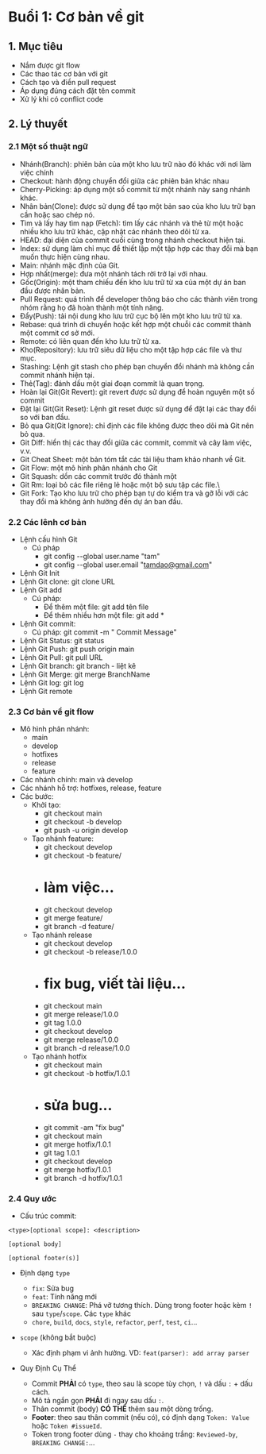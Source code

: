 # Buổi 1: Cơ bản về git
## 1. Mục tiêu
- Nắm được git flow
- Các thao tác cơ bản với git
- Cách tạo và điền pull request
- Áp dụng đúng cách đặt tên commit
- Xử lý khi có conflict code 
## 2. Lý thuyết
### 2.1 Một số thuật ngữ
- Nhánh(Branch): phiên bản của một kho lưu trữ nào đó khác với nơi làm việc chính
- Checkout: hành động chuyển đổi giữa các phiên bản khác nhau
- Cherry-Picking: áp dụng một số commit từ một nhánh này sang nhánh khác.
- Nhân bản(Clone): được sử dụng để tạo một bản sao của kho lưu trữ bạn cần hoặc sao chép nó.
- Tìm và lấy hay tìm nạp (Fetch): tìm lấy các nhánh và thẻ từ một hoặc nhiều kho lưu trữ khác, cập nhật các nhánh theo dõi từ xa.
- HEAD: đại diện của commit cuối cùng trong nhánh checkout hiện tại.
- Index: sử dụng làm chỉ mục để thiết lập một tập hợp các thay đổi mà bạn muốn thực hiện cùng nhau.
- Main: nhánh mặc định của Git.
- Hợp nhất(merge): đưa một nhánh tách rời trở lại với nhau.
- Gốc(Origin): một tham chiếu đến kho lưu trữ từ xa của một dự án ban đầu được nhân bản.
- Pull Request: quá trình để developer thông báo cho các thành viên trong nhóm rằng họ đã hoàn thành một tính năng.
- Đẩy(Push): tải nội dung kho lưu trữ cục bộ lên một kho lưu trữ từ xa.
- Rebase: quá trình di chuyển hoặc kết hợp một chuỗi các commit thành một commit cơ sở mới.
- Remote: có liên quan đến kho lưu trữ từ xa.
- Kho(Repository):  lưu trữ siêu dữ liệu cho một tập hợp các file và thư mục.
- Stashing: Lệnh git stash cho phép bạn chuyển đổi nhánh mà không cần commit nhánh hiện tại.
- Thẻ(Tag): đánh dấu một giai đoạn commit là quan trọng.
- Hoàn lại Git(Git Revert): git revert được sử dụng để hoàn nguyên một số commit
- Đặt lại Git(Git Reset): Lệnh git reset được sử dụng để đặt lại các thay đổi so với ban đầu.
- Bỏ qua Git(Git Ignore): chỉ định các file không được theo dõi mà Git nên bỏ qua.
- Git Diff: hiển thị các thay đổi giữa các commit, commit và cây làm việc, v.v.
- Git Cheat Sheet:  một bản tóm tắt các tài liệu tham khảo nhanh về Git.
- Git Flow: một mô hình phân nhánh cho Git
- Git Squash: dồn các commit trước đó thành một
- Git Rm: loại bỏ các file riêng lẻ hoặc một bộ sưu tập các file.\
- Git Fork: Tạo kho lưu trữ cho phép bạn tự do kiểm tra và gỡ lỗi với các thay đổi mà không ảnh hưởng đến dự án ban đầu.
### 2.2 Các lênh cơ bản
- Lệnh cấu hình Git
    - Cú pháp
        - git config --global user.name "tam"      
        - git config --global user.email "tamdao@gmail.com" 
- Lệnh Git Init
- Lệnh Git clone: git clone URL
- Lệnh Git add
    - Cú pháp:
        - Để thêm một file: git add tên file  
        - Để thêm nhiều hơn một file: git add *  
- Lệnh Git commit:
    - Cú pháp: git commit -m " Commit Message"  
- Lệnh Git Status:  git status 
- Lệnh Git Push: git push origin main
- Lệnh Git Pull: git pull URL
- Lệnh Git branch: git  branch - liệt kê
- Lệnh Git Merge: git merge BranchName
- Lệnh Git log: git  log
- Lệnh Git remote

### 2.3 Cơ bản về git flow
- Mô hình phân nhánh:
    - main
    - develop
    - hotfixes
    - release
    - feature
- Các nhánh chính: main và develop
- Các nhánh hỗ trợ: hotfixes, release, feature
- Các bước: 
    - Khởi tạo:
        - git checkout main
        - git checkout -b develop
        - git push -u origin develop
    - Tạo nhánh feature:
        - git checkout develop
        - git checkout -b feature/<ten>
        - # làm việc...
        - git checkout develop
        - git merge feature/<ten>
        - git branch -d feature/<ten>
    - Tạo nhánh release
        - git checkout develop
        - git checkout -b release/1.0.0
        - # fix bug, viết tài liệu...
        - git checkout main
        - git merge release/1.0.0
        - git tag 1.0.0
        - git checkout develop
        - git merge release/1.0.0
        - git branch -d release/1.0.0
    - Tạo nhánh hotfix
        - git checkout main
        - git checkout -b hotfix/1.0.1
        - # sửa bug...
        - git commit -am "fix bug"
        - git checkout main
        - git merge hotfix/1.0.1
        - git tag 1.0.1
        - git checkout develop
        - git merge hotfix/1.0.1
        - git branch -d hotfix/1.0.1
### 2.4 Quy ước
- Cấu trúc commit:
```text
<type>[optional scope]: <description>

[optional body]

[optional footer(s)]
```
- Định dạng `type`
    * `fix`: Sửa bug 
    * `feat`: Tính năng mới 
    * `BREAKING CHANGE`: Phá vỡ tương thích. Dùng trong footer hoặc kèm `!` sau `type`/`scope`.
Các `type` khác 
    * `chore`, `build`, `docs`, `style`, `refactor`, `perf`, `test`, `ci`...

- `scope` (không bắt buộc)
    * Xác định phạm vi ảnh hưởng. VD: `feat(parser): add array parser`

- Quy Định Cụ Thể
    * Commit **PHẢI** có `type`, theo sau là scope tùy chọn, `!` và dấu `:` + dấu cách.
    * Mô tả ngắn gọn **PHẢI** đi ngay sau dấu `:`.
    * Thân commit (body) **CÓ THỂ** thêm sau một dòng trống.
    * **Footer**: theo sau thân commit (nếu có), có định dạng `Token: Value` hoặc `Token #issueId`.
    * Token trong footer dùng `-` thay cho khoảng trắng: `Reviewed-by`, `BREAKING CHANGE:`...
